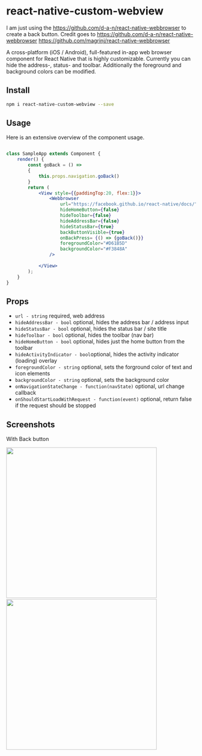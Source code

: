 # react-native-custom-webview
I am just using the https://github.com/d-a-n/react-native-webbrowser to create a back button. Credit goes to 
https://github.com/d-a-n/react-native-webbrowser
https://github.com/magrinj/react-native-webbrowser

A cross-platform (iOS / Android), full-featured in-app web browser component for React Native that is highly customizable. Currently you can hide the address-, status- and toolbar. Additionally the foreground and background colors can be modified.
 
## Install

```sh
npm i react-native-custom-webview --save
```

## Usage

Here is an extensive overview of the component usage.

```jsx

class SampleApp extends Component {
    render() {
        const goBack = () => 
        {
            this.props.navigation.goBack()
        }
        return (
            <View style={{paddingTop:20, flex:1}}>
                <Webbrowser
                    url="https://facebook.github.io/react-native/docs/"
                    hideHomeButton={false}
                    hideToolbar={false}
                    hideAddressBar={false}
                    hideStatusBar={true}
                    backButtonVisible={true}
                    onBackPress= {() => {goBack()}}
                    foregroundColor="#D61B5D"
                    backgroundColor="#F3848A"
                />
                
            </View>
        );
    }
}
```

## Props

* `url - string` required, web address
* `hideAddressBar - bool` optional, hides the address bar / address input
* `hideStatusBar - bool` optional, hides the status bar / site title
* `hideToolbar - bool` optional, hides the toolbar (nav bar)
* `hideHomeButton - bool` optional, hides just the home button from the toolbar
* `hideActivityIndicator - bool`optional, hides the activity indicator (loading) overlay 
* `foregroundColor - string` optional, sets the forground color of text and icon elements
* `backgroundColor - string` optional, sets the background color
* `onNavigationStateChange - function(navState)` optional, url change callback
* `onShouldStartLoadWithRequest - function(event)` optional, return false if the request should be stopped


## Screenshots 
With Back button

<img src="https://raw.githubusercontent.com/squatto/react-native-custom-webview/master/assets/images/screenshot3.png" width="400" />
&nbsp;&nbsp;&nbsp;
<img src="https://raw.githubusercontent.com/squatto/react-native-custom-webview/master/assets/images/screenshot.png" width="400" />


